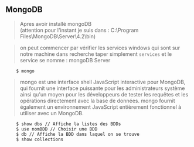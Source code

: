 MongoDB
-
> Apres avoir installé mongoDB   
> (attention pour l'instant je suis dans : C:\Program Files\MongoDB\Server\4.2\bin)

> on peut commencer par vérifier les services windows qui sont sur notre machine
> dans recherche taper simplement ``services`` et le service se nomme : mongoDB Server
````shell script
    $ mongo
````
>mongo est une interface shell JavaScript interactive pour MongoDB,
>qui fournit une interface puissante pour les administrateurs système ainsi 
>qu'un moyen pour les développeurs de tester les requêtes et les opérations directement 
>avec la base de données. mongo fournit également un environnement JavaScript
> entièrement fonctionnel à utiliser avec un MongoDB.

````shell script
    $ show dbs // Affiche la listes des BDDs
    $ use nomBDD // Choisir une BDD
    $ db // Affiche la BDD dans laquel on se trouve
    $ show collections
    
````
